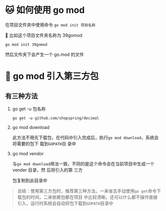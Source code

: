 # 🐱 如何使用 go mod

在项目文件夹中使用命令 `go mod init 项目名称`

🐶 比如这个项目文件夹名称为 39gomod

```
go mod init 39gomod
```

然后文件夹下会产生一个 go.mod 的文件

# 🍙 go mod 引入第三方包

## 有三种方法

1.  go get -u 包名称

    `go get -u github.com/shopspring/decimal`

2.  go mod download

    此方法不用先下载包，在代码中引入完成后，执行`go mod download`，系统会将需要的包下 载到`GOPATH`目
    录中

3.  go mod vendor

    与`go mod download`用法一致，不同的是这个命令会在当前项目中生成一个 vender 目录，然 后将引入的第
    三方

    包复制到此目录中

> 总结：使用第三方包时，推荐第三种方法，一来省去手动使用`go get`命令下载包的时间，二来依赖包都在项目
> 中比较清晰。还可以什么都不操作直接引入，运行时系统会自动将包下载到`GOPATH`目录中
